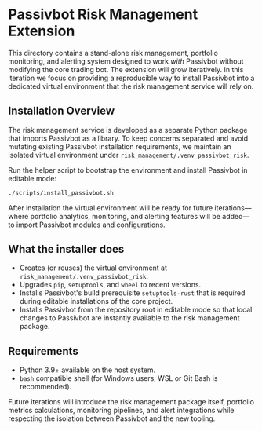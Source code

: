 # Passivbot Risk Management Extension

This directory contains a stand-alone risk management, portfolio monitoring,
and alerting system designed to work *with* Passivbot without modifying the
core trading bot.  The extension will grow iteratively.  In this iteration we
focus on providing a reproducible way to install Passivbot into a dedicated
virtual environment that the risk management service will rely on.

## Installation Overview

The risk management service is developed as a separate Python package that
imports Passivbot as a library.  To keep concerns separated and avoid mutating
existing Passivbot installation requirements, we maintain an isolated virtual
environment under `risk_management/.venv_passivbot_risk`.

Run the helper script to bootstrap the environment and install Passivbot in
editable mode:

```bash
./scripts/install_passivbot.sh
```

After installation the virtual environment will be ready for future
iterations—where portfolio analytics, monitoring, and alerting features will be
added—to import Passivbot modules and configurations.

## What the installer does

* Creates (or reuses) the virtual environment at
  `risk_management/.venv_passivbot_risk`.
* Upgrades `pip`, `setuptools`, and `wheel` to recent versions.
* Installs Passivbot's build prerequisite `setuptools-rust` that is
  required during editable installations of the core project.
* Installs Passivbot from the repository root in editable mode so that local
  changes to Passivbot are instantly available to the risk management package.

## Requirements

* Python 3.9+ available on the host system.
* `bash` compatible shell (for Windows users, WSL or Git Bash is recommended).

Future iterations will introduce the risk management package itself, portfolio
metrics calculations, monitoring pipelines, and alert integrations while
respecting the isolation between Passivbot and the new tooling.

